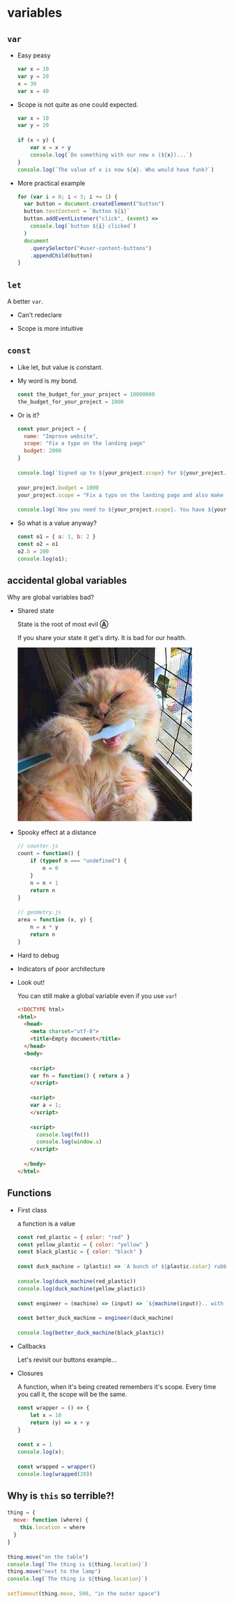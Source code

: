 # variables

## `var`

* Easy peasy

  ```javascript
  var x = 10
  var y = 20
  x = 30
  var x = 40
  ```

* Scope is not quite as one could expected.

  ```javascript
  var x = 10
  var y = 20

  if (x < y) {
      var x = x + y
      console.log(`Do something with our new x (${x})...`)
  }
  console.log(`The value of x is now ${x}. Who would have funk?`)
  ```

* More practical example

  ```javascript
  for (var i = 0; i < 3; i += 1) {
    var button = document.createElement("button")
    button.textContent = `Button ${i}`
    button.addEventListener("click", (event) =>
      console.log(`button ${i} clicked`)
    )
    document
      .querySelector("#user-content-buttons")
      .appendChild(button)
  }
  ```

  <div id="user-content-buttons"></div>

## `let`

A better `var`.

* Can't redeclare

* Scope is more intuitive

## `const`

* Like let, but value is constant.

* My word is my bond.

  ```javascript
  const the_budget_for_your_project = 10000000
  the_budget_for_your_project = 1000
  ```

* Or is it?

  ```javascript
  const your_project = {
    name: "Improve website",
    scope: "Fix a typo on the landing page"
    budget: 2000
  }

  console.log(`Signed up to ${your_project.scope} for ${your_project.budget}€`)

  your_project.budget = 1000
  your_project.scope = "Fix a typo on the landing page and also make it responsive, reactive, cloud connected, with better off-line first engagement and working on IE 4 running on our CEO's Windows CE device. Also the tax-and-accounting department has issues with the agile way you organically treated vertical integration with our enterprise IOT platform. We need more synergy here ASAP! Also please cross-pollinate our team IP."

  console.log(`Now you need to ${your_project.scope}. You have ${your_project.budget}€ to make it happen.`)
  ```

* So what is a value anyway?

  ```javascript
  const o1 = { a: 1, b: 2 }
  const o2 = o1
  o2.b = 200
  console.log(o1);
  ```

## accidental global variables

Why are global variables bad?

* Shared state

  State is the root of most evil **Ⓐ**

  If you share your state it get's dirty. It is bad for our health.

  ![how often do you share?](./cat-uses-my-toothbrush.jpg)

* Spooky effect at a distance

  ```javascript
  // counter.js
  count = function() {
      if (typeof n === "undefined") {
          n = 0
      }
      n = n + 1
      return n
  }

  // geometry.js
  area = function (x, y) {
      n = x * y
      return n
  }
  ```

* Hard to debug

* Indicators of poor architecture

* Look out!

  You can still make a global variable even if you use `var`!

  ```html
  <!DOCTYPE html>
  <html>
    <head>
      <meta charset="utf-8">
      <title>Empty document</title>
    </head>
    <body>

      <script>
      var fn = function() { return a }
      </script>

      <script>
      var a = 1;
      </script>

      <script>
        console.log(fn())
        console.log(window.a)
      </script>

    </body>
  </html>
  ```

## Functions

* First class

  a function is a value

  ```javascript
  const red_plastic = { color: "red" }
  const yellow_plastic = { color: "yellow" }
  const black_plastic = { color: "black" }

  const duck_machine = (plastic) => `A bunch of ${plastic.color} rubber ducks.`

  console.log(duck_machine(red_plastic))
  console.log(duck_machine(yellow_plastic))

  const engineer = (machine) => (input) => `${machine(input)}.. with a batman logo on them!`

  const better_duck_machine = engineer(duck_machine)

  console.log(better_duck_machine(black_plastic))
  ```

* Callbacks

  Let's revisit our buttons example...

* Closures

  A function, when it's being created remembers it's scope. Every time you call it, the scope will be the same.

  ```javascript
  const wrapper = () => {
      let x = 10
      return (y) => x + y
  }

  const x = 1
  console.log(x);

  const wrapped = wrapper()
  console.log(wrapped(20))
  ```

## Why is `this` so terrible?!

```javascript
thing = {
  move: function (where) {
    this.location = where
  }
}

thing.move("on the table")
console.log(`The thing is ${thing.location}`)
thing.move("next to the lamp")
console.log(`The thing is ${thing.location}`)

setTimeout(thing.move, 500, "in the outer space")
```
